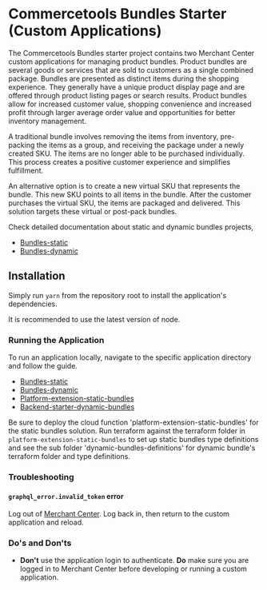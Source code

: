 # Commercetools Bundles Starter (Custom Applications)
The Commercetools Bundles starter project contains two Merchant Center custom applications for managing product bundles. 
Product bundles are several goods or services that are sold to customers as a single combined package. Bundles are presented as distinct items during the shopping experience. They generally have a unique product display page and are offered through product listing pages or search results. Product bundles allow for increased customer value, shopping convenience and increased profit through larger average order value and opportunities for better inventory management.

A traditional bundle involves removing the items from inventory, pre-packing the
items as a group, and receiving the package under a newly created SKU. The items
are no longer able to be purchased individually. This process creates a positive
customer experience and simplifies fulfillment.

An alternative option is to create a new virtual SKU that represents the bundle.
This new SKU points to all items in the bundle. After the customer purchases the
virtual SKU, the items are packaged and delivered. This solution targets these
virtual or post-pack bundles.

Check detailed documentation about static and dynamic bundles projects,

- [Bundles-static](docs/static/index.md)
- [Bundles-dynamic](docs/dynamic/index.md)

## Installation

Simply run `yarn` from the repository root to install the application's
dependencies.

It is recommended to use the latest version of node.

### Running the Application

To run an application locally, navigate to the specific application directory and follow the guide.

- [Bundles-static](packages/bundles-static/README.md)
- [Bundles-dynamic](packages/bundles-dynamic/README.md)
- [Platform-extension-static-bundles](packages/platform-extension-static-bundles/README.md)
- [Backend-starter-dynamic-bundles](packages/backend-starter-dynamic-bundles/README.md)

Be sure to deploy the cloud function 'platform-extension-static-bundles' for the static bundles solution.
Run terraform against the terraform folder in `platform-extension-static-bundles` to set up static bundles type definitions and see the sub folder 'dynamic-bundles-definitions' for 
dynamic bundle's terraform folder and type definitions.

### Troubleshooting

#### `graphql_error.invalid_token` error
Log out of [Merchant Center](https://mc.us-central1.gcp.commercetools.com). Log back in, then return to the custom application and reload.

### Do's and Don'ts

* **Don't** use the application login to authenticate. **Do** make sure you are logged in to Merchant Center before developing or running a custom application.
